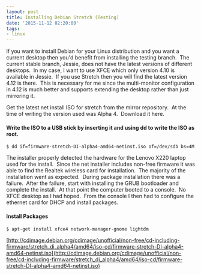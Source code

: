 ```yaml
---
layout: post
title: Installing Debian Stretch (Testing)
date: '2015-11-12 02:20:00'
tags:
- linux
---
```


If you want to install Debian for your Linux distribution and you want a current desktop then you'd benefit from installing the testing branch.  The current stable branch, Jessie, does not have the latest versions of different desktops.  In my case, I want to use XFCE which only version 4.10 is available in Jessie.  If you use Stretch then you will find the latest version 4.12 is there.  This is necessary for me since the multi-monitor configuration in 4.12 is much better and supports extending the desktop rather than just mirroring it. 

Get the latest net install ISO for stretch from the mirror repository.  At the time of writing the version used was Alpha 4.  Download it here. 

#### Write the ISO to a USB stick by inserting it and using dd to write the ISO as root.

```
$ dd if=firmware-stretch-DI-alpha4-amd64-netinst.iso of=/dev/sdb bs=4M
```

The installer properly detected the hardware for the Lenovo X220 laptop used for the install.  Since the net installer includes non-free firmware it was able to find the Realtek wireless card for installation.  The majority of the installation went as expected.  During package installation there was a failure.  After the failure, start with installing the GRUB bootloader and complete the install.  At that point the computer booted to a console.  No XFCE desktop as I had hoped.  From the console I then had to configure the ethernet card for DHCP and install packages. 

#### Install Packages

```
$ apt-get install xfce4 network-manager-gnome lightdm
```

[http://cdimage.debian.org/cdimage/unofficial/non-free/cd-including-firmware/stretch_di_alpha4/amd64/iso-cd/firmware-stretch-DI-alpha4-amd64-netinst.iso](http://cdimage.debian.org/cdimage/unofficial/non-free/cd-including-firmware/stretch_di_alpha4/amd64/iso-cd/firmware-stretch-DI-alpha4-amd64-netinst.iso)